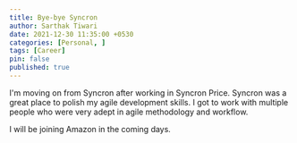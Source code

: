 ```yaml
---
title: Bye-bye Syncron
author: Sarthak Tiwari
date: 2021-12-30 11:35:00 +0530
categories: [Personal, ]
tags: [Career]
pin: false
published: true
---
```


I'm moving on from Syncron after working in Syncron Price. Syncron was a great place to polish my agile development skills. I got to work with multiple people who were very adept in agile methodology and workflow.

I will be joining Amazon in the coming days.